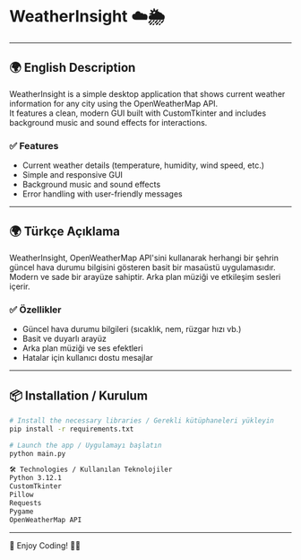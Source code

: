 # WeatherInsight ☁️🌦️

---

## 🌍 English Description
WeatherInsight is a simple desktop application that shows current weather information for any city using the OpenWeatherMap API.  
It features a clean, modern GUI built with CustomTkinter and includes background music and sound effects for interactions.

### ✅ Features
- Current weather details (temperature, humidity, wind speed, etc.)
- Simple and responsive GUI
- Background music and sound effects
- Error handling with user-friendly messages

---

## 🌍 Türkçe Açıklama
WeatherInsight, OpenWeatherMap API'sini kullanarak herhangi bir şehrin güncel hava durumu bilgisini gösteren basit bir masaüstü uygulamasıdır.  
Modern ve sade bir arayüze sahiptir. Arka plan müziği ve etkileşim sesleri içerir.

### ✅ Özellikler
- Güncel hava durumu bilgileri (sıcaklık, nem, rüzgar hızı vb.)
- Basit ve duyarlı arayüz
- Arka plan müziği ve ses efektleri
- Hatalar için kullanıcı dostu mesajlar

---

## 📦 Installation / Kurulum

```bash
# Install the necessary libraries / Gerekli kütüphaneleri yükleyin
pip install -r requirements.txt

# Launch the app / Uygulamayı başlatın
python main.py

🛠️ Technologies / Kullanılan Teknolojiler
Python 3.12.1
CustomTkinter
Pillow
Requests
Pygame
OpenWeatherMap API
```
---
🎉 Enjoy Coding! 🚀✨

